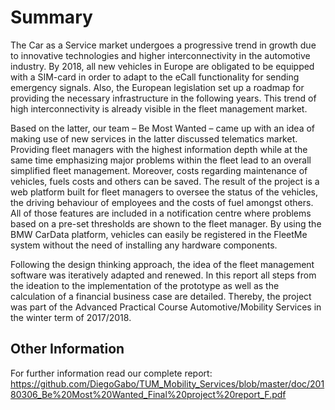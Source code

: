 # Summary
The Car as a Service market undergoes a progressive trend in growth due to innovative technologies and higher interconnectivity in the automotive industry. By 2018, all new vehicles in
Europe are obligated to be equipped with a SIM-card in order to adapt to the eCall functionality
for sending emergency signals. Also, the European legislation set up a roadmap for providing
the necessary infrastructure in the following years. This trend of high interconnectivity is already visible in the fleet management market.

Based on the latter, our team – Be Most Wanted – came up with an idea of making use of new
services in the latter discussed telematics market. Providing fleet managers with the highest
information depth while at the same time emphasizing major problems within the fleet lead to
an overall simplified fleet management. Moreover, costs regarding maintenance of vehicles,
fuels costs and others can be saved. The result of the project is a web platform built for fleet
managers to oversee the status of the vehicles, the driving behaviour of employees and the costs
of fuel amongst others. All of those features are included in a notification centre where problems based on a pre-set thresholds are shown to the fleet manager. By using the BMW CarData platform, vehicles can easily be registered in the FleetMe system without the need of installing
any hardware components. 

Following the design thinking approach, the idea of the fleet management software was iteratively adapted and renewed. In this report all steps from the ideation
to the implementation of the prototype as well as the calculation of a financial business case are
detailed. Thereby, the project was part of the Advanced Practical Course Automotive/Mobility
Services in the winter term of 2017/2018.

## Other Information
For further information read our complete report: https://github.com/DiegoGabo/TUM_Mobility_Services/blob/master/doc/20180306_Be%20Most%20Wanted_Final%20project%20report_F.pdf
